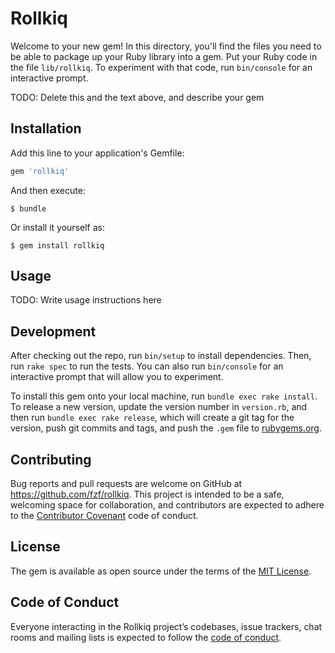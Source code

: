 # Rollkiq

Welcome to your new gem! In this directory, you'll find the files you need to be able to package up your Ruby library into a gem. Put your Ruby code in the file `lib/rollkiq`. To experiment with that code, run `bin/console` for an interactive prompt.

TODO: Delete this and the text above, and describe your gem

## Installation

Add this line to your application's Gemfile:

```ruby
gem 'rollkiq'
```

And then execute:

    $ bundle

Or install it yourself as:

    $ gem install rollkiq

## Usage

TODO: Write usage instructions here

## Development

After checking out the repo, run `bin/setup` to install dependencies. Then, run `rake spec` to run the tests. You can also run `bin/console` for an interactive prompt that will allow you to experiment.

To install this gem onto your local machine, run `bundle exec rake install`. To release a new version, update the version number in `version.rb`, and then run `bundle exec rake release`, which will create a git tag for the version, push git commits and tags, and push the `.gem` file to [rubygems.org](https://rubygems.org).

## Contributing

Bug reports and pull requests are welcome on GitHub at https://github.com/fzf/rollkiq. This project is intended to be a safe, welcoming space for collaboration, and contributors are expected to adhere to the [Contributor Covenant](http://contributor-covenant.org) code of conduct.

## License

The gem is available as open source under the terms of the [MIT License](https://opensource.org/licenses/MIT).

## Code of Conduct

Everyone interacting in the Rollkiq project’s codebases, issue trackers, chat rooms and mailing lists is expected to follow the [code of conduct](https://github.com/fzf/rollkiq/blob/master/CODE_OF_CONDUCT.md).
